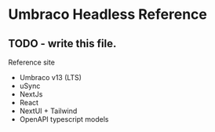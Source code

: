 # Umbraco Headless Reference

## TODO - write this file.

Reference site

- Umbraco v13 (LTS)
- uSync
- NextJs
- React
- NextUI + Tailwind
- OpenAPI typescript models
